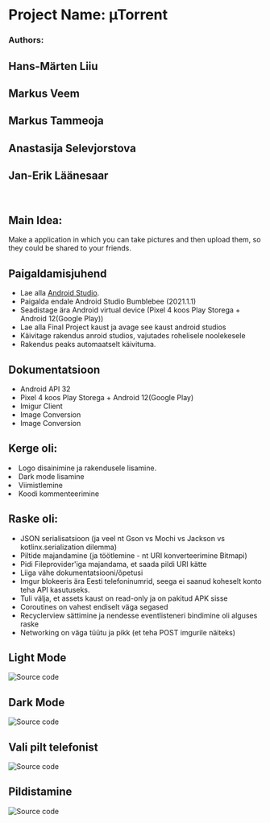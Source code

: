 # Project Name: µTorrent
### Authors: 
## Hans-Märten Liiu
## Markus Veem
## Markus Tammeoja
## Anastasija Selevjorstova
## Jan-Erik Läänesaar

</br>

Main Idea:
-------------

Make a application in which you can take pictures and then upload them, so they could be shared to your friends.


<h2>Paigaldamisjuhend</h2>
<ul>
  <li>Lae alla <a href="https://developer.android.com/studio">Android Studio</a>.</li>
  <li>Paigalda endale Android Studio Bumblebee (2021.1.1)</li>
  <li>Seadistage ära Android virtual device (Pixel 4 koos Play Storega + Android 12(Google Play))</li>
  <li>Lae alla Final Project kaust ja avage see kaust android studios</li>
  <li>Käivitage rakendus anroid studios, vajutades rohelisele noolekesele</li>
  <li>Rakendus peaks automaatselt käivituma.</li>
</ul>

<h2>Dokumentatsioon</h2>
<ul>
  <li>Android API 32</li>
  <li>Pixel 4 koos Play Storega + Android 12(Google Play)</li>
  <li>Imigur Client</li>
  <li>Image Conversion</li>
  <li>Image Conversion</li>
  
</ul>

<h2>Kerge oli:</h2>
  <li>Logo disainimine ja rakendusele lisamine.</li>
  <li>Dark mode lisamine</li>
  <li>Viimistlemine</li>
  <li>Koodi kommenteerimine</li>
</ul>
<h2>Raske oli:</h2>
<ul>
  <li>JSON serialisatsioon (ja veel nt Gson vs Mochi vs Jackson vs kotlinx.serialization dilemma)</li>
  <li>Piltide majandamine (ja töötlemine - nt URI konverteerimine Bitmapi)</li>
  <li>Pidi Fileprovider'iga majandama, et saada pildi URI kätte</li>
  <li>Liiga vähe dokumentatsiooni/õpetusi</li>
  <li>Imgur blokeeris ära Eesti telefoninumrid, seega ei saanud koheselt konto teha API kasutuseks.</li>
  <li>Tuli välja, et assets kaust on read-only ja on pakitud APK sisse</li>
  <li>Coroutines on vahest endiselt väga segased</li>
  <li>Recyclerview sättimine ja nendesse eventlisteneri bindimine oli alguses raske</li>
  <li>Networking on väga tüütu ja pikk (et teha POST imgurile näiteks)</li>
</ul>


## Light Mode
![Source code](Light.png)
## Dark Mode
![Source code](Dark.png)
## Vali pilt telefonist
![Source code](SelectFromPhone.png)
## Pildistamine
![Source code](Capture.png)
